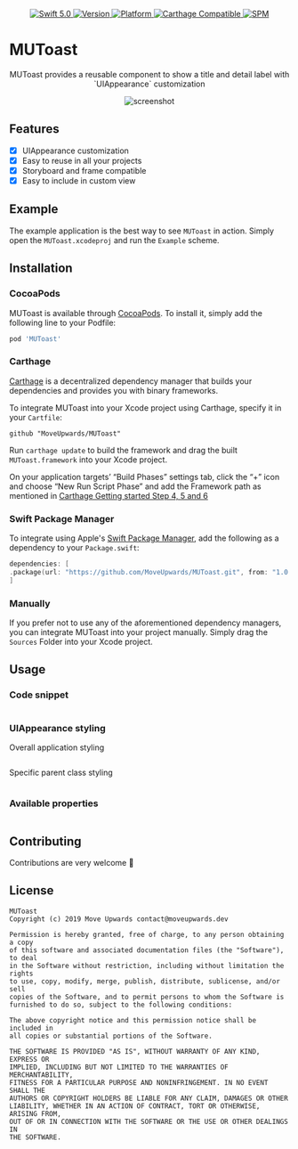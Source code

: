 <p align="center">
<a href="https://developer.apple.com/swift/">
<img src="https://img.shields.io/badge/Swift-5.0-orange.svg?style=flat" alt="Swift 5.0">
</a>
<a href="http://cocoapods.org/pods/MUToast">
<img src="https://img.shields.io/cocoapods/v/MUToast.svg?style=flat" alt="Version">
</a>
<a href="http://cocoapods.org/pods/MUToast">
<img src="https://img.shields.io/cocoapods/p/MUToast.svg?style=flat" alt="Platform">
</a>
<a href="https://github.com/Carthage/Carthage">
<img src="https://img.shields.io/badge/Carthage-compatible-4BC51D.svg?style=flat" alt="Carthage Compatible">
</a>
<a href="https://github.com/apple/swift-package-manager">
<img src="https://img.shields.io/badge/Swift%20Package%20Manager-compatible-brightgreen.svg" alt="SPM">
</a>
</p>

# MUToast

<p align="center">
MUToast provides a reusable component to show a title and detail label with `UIAppearance` customization
</p>

<p align="center">
<img src="./MUToast.png" alt="screenshot">
</p>

## Features

- [x] UIAppearance customization
- [x] Easy to reuse in all your projects
- [x] Storyboard and frame compatible
- [x] Easy to include in custom view

## Example

The example application is the best way to see `MUToast` in action. Simply open the `MUToast.xcodeproj` and run the `Example` scheme.

## Installation

### CocoaPods

MUToast is available through [CocoaPods](http://cocoapods.org). To install
it, simply add the following line to your Podfile:

```bash
pod 'MUToast'
```

### Carthage

[Carthage](https://github.com/Carthage/Carthage) is a decentralized dependency manager that builds your dependencies and provides you with binary frameworks.

To integrate MUToast into your Xcode project using Carthage, specify it in your `Cartfile`:

```ogdl
github "MoveUpwards/MUToast"
```

Run `carthage update` to build the framework and drag the built `MUToast.framework` into your Xcode project. 

On your application targets’ “Build Phases” settings tab, click the “+” icon and choose “New Run Script Phase” and add the Framework path as mentioned in [Carthage Getting started Step 4, 5 and 6](https://github.com/Carthage/Carthage/blob/master/README.md#if-youre-building-for-ios-tvos-or-watchos)

### Swift Package Manager

To integrate using Apple's [Swift Package Manager](https://swift.org/package-manager/), add the following as a dependency to your `Package.swift`:

```swift
dependencies: [
.package(url: "https://github.com/MoveUpwards/MUToast.git", from: "1.0.0")
]
```

### Manually

If you prefer not to use any of the aforementioned dependency managers, you can integrate MUToast into your project manually. Simply drag the `Sources` Folder into your Xcode project.

## Usage

### Code snippet

```swift

```

### UIAppearance styling

Overall application styling

```swift

```

Specific parent class styling

```swift

```

### Available properties

```swift

```

## Contributing
Contributions are very welcome 🙌

## License

```
MUToast
Copyright (c) 2019 Move Upwards contact@moveupwards.dev

Permission is hereby granted, free of charge, to any person obtaining a copy
of this software and associated documentation files (the "Software"), to deal
in the Software without restriction, including without limitation the rights
to use, copy, modify, merge, publish, distribute, sublicense, and/or sell
copies of the Software, and to permit persons to whom the Software is
furnished to do so, subject to the following conditions:

The above copyright notice and this permission notice shall be included in
all copies or substantial portions of the Software.

THE SOFTWARE IS PROVIDED "AS IS", WITHOUT WARRANTY OF ANY KIND, EXPRESS OR
IMPLIED, INCLUDING BUT NOT LIMITED TO THE WARRANTIES OF MERCHANTABILITY,
FITNESS FOR A PARTICULAR PURPOSE AND NONINFRINGEMENT. IN NO EVENT SHALL THE
AUTHORS OR COPYRIGHT HOLDERS BE LIABLE FOR ANY CLAIM, DAMAGES OR OTHER
LIABILITY, WHETHER IN AN ACTION OF CONTRACT, TORT OR OTHERWISE, ARISING FROM,
OUT OF OR IN CONNECTION WITH THE SOFTWARE OR THE USE OR OTHER DEALINGS IN
THE SOFTWARE.
```

